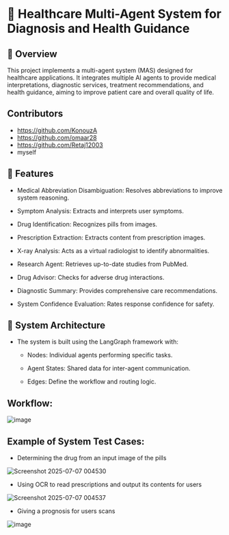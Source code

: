 # 🏥 Healthcare Multi-Agent System for Diagnosis and Health Guidance

## 📖 Overview

This project implements a multi-agent system (MAS) designed for healthcare applications. It integrates multiple AI agents to provide medical interpretations, diagnostic services, treatment recommendations, and health guidance, aiming to improve patient care and overall quality of life.

## Contributors
- https://github.com/KonouzA
- https://github.com/omaar28
- https://github.com/Retaj12003
- myself

## 🚀 Features

- Medical Abbreviation Disambiguation: Resolves abbreviations to improve system reasoning.

- Symptom Analysis: Extracts and interprets user symptoms.

- Drug Identification: Recognizes pills from images.

- Prescription Extraction: Extracts content from prescription images.

- X-ray Analysis: Acts as a virtual radiologist to identify abnormalities.

- Research Agent: Retrieves up-to-date studies from PubMed.

- Drug Advisor: Checks for adverse drug interactions.

- Diagnostic Summary: Provides comprehensive care recommendations.

- System Confidence Evaluation: Rates response confidence for safety.

## 🧱 System Architecture

- The system is built using the LangGraph framework with:

    - Nodes: Individual agents performing specific tasks.

    - Agent States: Shared data for inter-agent communication.

    - Edges: Define the workflow and routing logic.
  
## Workflow:
  
![image](https://github.com/user-attachments/assets/b629c3f3-b434-4f8b-9bb2-02966d5ebbf2)

## Example of System Test Cases:

- Determining the drug from an input image of the pills

![Screenshot 2025-07-07 004530](https://github.com/user-attachments/assets/e197827c-33f4-4dea-8b35-1b88922ce7e1)

- Using OCR to read prescriptions and output its contents for users

![Screenshot 2025-07-07 004537](https://github.com/user-attachments/assets/d426cac3-7ffb-4daf-8908-4fe2f442f57b)

- Giving a prognosis for users scans

![image](https://github.com/user-attachments/assets/e66ee041-cb6e-4da4-9929-0ce5d2efba6e)


